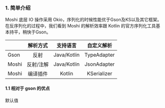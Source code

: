 ### 1. 简单介绍

Moshi 底层 IO 操作采用 Okio，序列化的时候性能优于Gson及KS以及其它框架。
在反序列化的过程中，我们看到 Moshi 的解析效率跟 Kotlin 的官方序列化工具基本持平，稍快于Gson。



|          | 解析方式    |  支持语言  |自定义解析|
| -------- | :-----:| :----: |  :----: |
| Gson     | 反射     |   Java/Kotlin |TypeAdapter|
| Moshi    | 反射/注解 |   Java/Kotlin |JsonAdapter|
| Moshi    | 编译插件  |   Kotlin  |KSerializer|


#### 1.1 相对于 gson 的优点
默认值





















